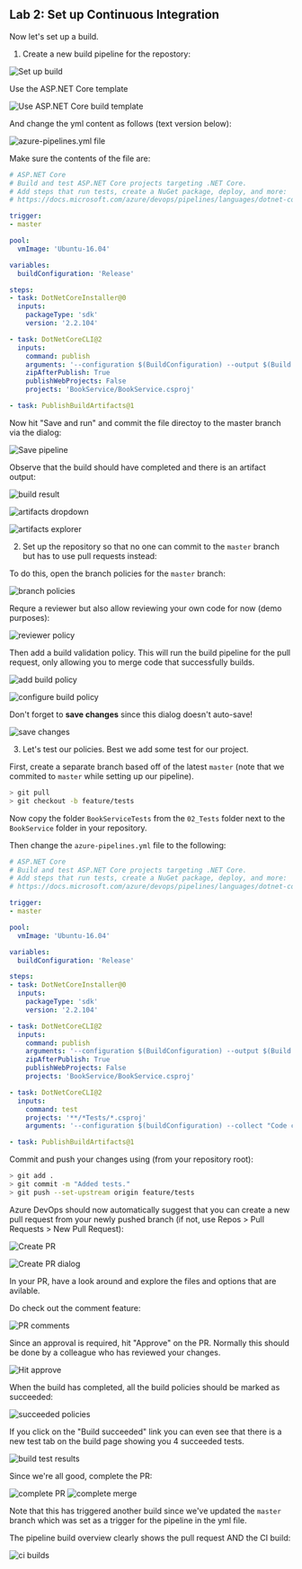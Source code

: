 ## Lab 2: Set up Continuous Integration

Now let's set up a build.

1. Create a new build pipeline for the repostory:

![Set up build](images/02-01-set-up-build.png)

Use the ASP.NET Core template

![Use ASP.NET Core build template](images/02-02-aspnetcore-build.png)

And change the yml content as follows (text version below):

![azure-pipelines.yml file](images/02-03-azure-pipelines-yml.png)


Make sure the contents of the file are:

```yml
# ASP.NET Core
# Build and test ASP.NET Core projects targeting .NET Core.
# Add steps that run tests, create a NuGet package, deploy, and more:
# https://docs.microsoft.com/azure/devops/pipelines/languages/dotnet-core

trigger:
- master

pool:
  vmImage: 'Ubuntu-16.04'

variables:
  buildConfiguration: 'Release'

steps:
- task: DotNetCoreInstaller@0
  inputs:
    packageType: 'sdk'
    version: '2.2.104'

- task: DotNetCoreCLI@2
  inputs:
    command: publish
    arguments: '--configuration $(BuildConfiguration) --output $(Build.ArtifactStagingDirectory)'
    zipAfterPublish: True
    publishWebProjects: False
    projects: 'BookService/BookService.csproj'

- task: PublishBuildArtifacts@1
```

Now hit "Save and run" and commit the file directoy to the master branch via the dialog:

![Save pipeline](images/02-04-commit.png)

Observe that the build should have completed and there is an artifact output:

![build result](images/02-05-build-result.png)

![artifacts dropdown](images/02-06-artifacts-dropdown.png)

![artifacts explorer](images/02-07-artifacts-explorer.png)

2. Set up the repository so that no one can commit to the `master` branch but has to use pull requests instead:

To do this, open the branch policies for the `master` branch:

![branch policies](images/02-08-branch-policies.png)

Requre a reviewer but also allow reviewing your own code for now (demo purposes):

![reviewer policy](images/02-09-reviewer-policy.png)

Then add a build validation policy. This will run the build pipeline for the pull request, only allowing you to merge code that successfully builds.

![add build policy](images/02-10-add-build-policy.png)

![configure build policy](images/02-11-configure-build-policy.png)

Don't forget to **save changes** since this dialog doesn't auto-save!

![save changes](images/02-12-save-changes.png)

3. Let's test our policies. Best we add some test for our project.

First, create a separate branch based off of the latest `master` (note that we commited to `master` while setting up our pipeline).

```sh
> git pull
> git checkout -b feature/tests
```

Now copy the folder `BookServiceTests` from the `02_Tests` folder next to the `BookService` folder in your repository.

Then change the `azure-pipelines.yml` file to the following:

```yml
# ASP.NET Core
# Build and test ASP.NET Core projects targeting .NET Core.
# Add steps that run tests, create a NuGet package, deploy, and more:
# https://docs.microsoft.com/azure/devops/pipelines/languages/dotnet-core

trigger:
- master

pool:
  vmImage: 'Ubuntu-16.04'

variables:
  buildConfiguration: 'Release'

steps:
- task: DotNetCoreInstaller@0
  inputs:
    packageType: 'sdk'
    version: '2.2.104'

- task: DotNetCoreCLI@2
  inputs:
    command: publish
    arguments: '--configuration $(BuildConfiguration) --output $(Build.ArtifactStagingDirectory)'
    zipAfterPublish: True
    publishWebProjects: False
    projects: 'BookService/BookService.csproj'

- task: DotNetCoreCLI@2
  inputs:
    command: test
    projects: '**/*Tests/*.csproj'
    arguments: '--configuration $(buildConfiguration) --collect "Code coverage"'

- task: PublishBuildArtifacts@1

```

Commit and push your changes using (from your repository root):

```sh
> git add .
> git commit -m "Added tests."
> git push --set-upstream origin feature/tests
```

Azure DevOps should now automatically suggest that you can create a new pull request from your newly pushed branch (if not, use Repos > Pull Requests > New Pull Request):

![Create PR](images/02-13-create-pr.png)

![Create PR dialog](images/02-13-create-pr-dialog.png)

In your PR, have a look around and explore the files and options that are avilable.

Do check out the comment feature:

![PR comments](images/02-14-comments.png)

Since an approval is required, hit "Approve" on the PR. Normally this should be done by a colleague who has reviewed your changes.

![Hit approve](images/02-15-approve.png)

When the build has completed, all the build policies should be marked as succeeded:

![succeeded policies](images/02-16-succeeded-policies.png)

If you click on the "Build succeeded" link you can even see that there is a new test tab on the build page showing you 4 succeeded tests.

![build test results](images/02-17-build-test-results.png)

Since we're all good, complete the PR:

![complete PR](images/02-18-complete-pr.png)
![complete merge](images/02-19-complete-merge.png)

Note that this has triggered another build since we've updated the `master` branch which was set as a trigger for the pipeline in the yml file.

The pipeline build overview clearly shows the pull request AND the CI build:

![ci builds](images/02-20-ci-builds.png)